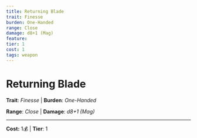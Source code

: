 ```yaml
---
title: Returning Blade
trait: Finesse
burden: One-Handed
range: Close
damage: d8+1 (Mag)
feature: 
tier: 1
cost: 1
tags: weapon
---
```

# Returning Blade

**Trait**: _Finesse_ | **Burden**: _One-Handed_

**Range**: _Close_ | **Damage**: _d8+1 (Mag)_

___
**Cost:** 1💰 | **Tier**: 1
